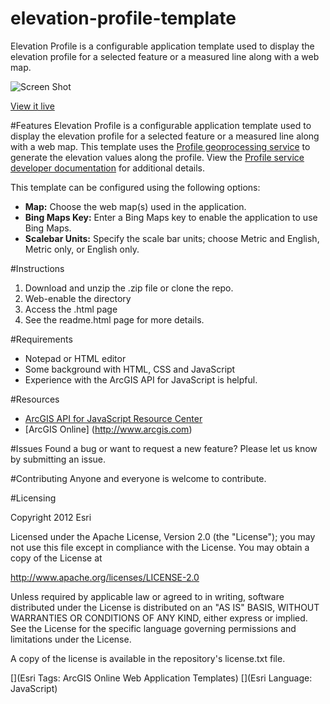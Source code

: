 elevation-profile-template
==========================

Elevation Profile is a configurable application template used to display the elevation profile for a selected feature or a measured line along with a web map.

![Screen Shot](https://dl.dropboxusercontent.com/u/24627279/screenshots/elevation_profile_th.jpg)

[View it live](http://www.arcgis.com/apps/elevations/index.html?webmap=1df512c380994cc5a3dad2e2d428eea3)

#Features
Elevation Profile is a configurable application template used to display the elevation profile for a selected feature or a measured line along with a web map. This template uses the [Profile geoprocessing service](http://www.arcgis.com/home/item.html?id=3300cfc33ca74a9fac69d2e0f4ea46e5) to generate the elevation values along the profile. View the [Profile service developer documentation](https://developers.arcgis.com/en/rest/elevation/api-reference/profile.htm) for additional details.

This template can be configured using the following options:

- **Map:** Choose the web map(s) used in the application. 
- **Bing Maps Key:** Enter a Bing Maps key to enable the application to use Bing Maps. 
- **Scalebar Units:** Specify the scale bar units; choose Metric and English, Metric only, or English only. 


#Instructions

1. Download and unzip the .zip file or clone the repo. 
2. Web-enable the directory
3. Access the .html page 
4. See the readme.html page for more details. 


#Requirements

- Notepad or HTML editor
- Some background with HTML, CSS and JavaScript
- Experience with the ArcGIS API for JavaScript is helpful. 

#Resources

- [ArcGIS API for JavaScript Resource Center](http://help.arcgis.com/en/webapi/javascript/arcgis/index.html)
- [ArcGIS Online] (http://www.arcgis.com)

#Issues
Found a bug or want to request a new feature? Please let us know by submitting an issue. 

#Contributing
Anyone and everyone is welcome to contribute. 

#Licensing 

Copyright 2012 Esri

Licensed under the Apache License, Version 2.0 (the "License"); you may not use this file except in compliance with the License. You may obtain a copy of the License at

http://www.apache.org/licenses/LICENSE-2.0

Unless required by applicable law or agreed to in writing, software distributed under the License is distributed on an "AS IS" BASIS, WITHOUT WARRANTIES OR CONDITIONS OF ANY KIND, either express or implied. See the License for the specific language governing permissions and limitations under the License.

A copy of the license is available in the repository's license.txt file.


[](Esri Tags: ArcGIS Online Web Application Templates) 
[](Esri Language: JavaScript)
